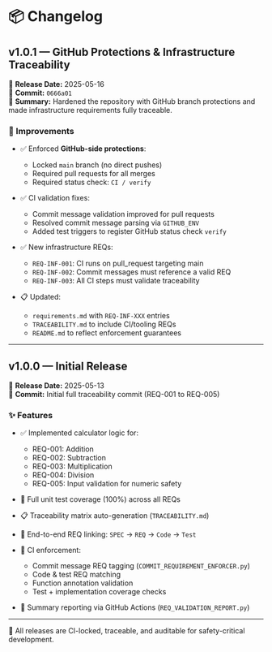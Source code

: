 # 📦 Changelog

## v1.0.1 — GitHub Protections & Infrastructure Traceability

🔹 **Release Date:** 2025-05-16  
🔹 **Commit:** `0666a01`  
🔹 **Summary:** Hardened the repository with GitHub branch protections and made infrastructure requirements fully traceable.

### 🔧 Improvements

- ✅ Enforced **GitHub-side protections**:
  - Locked `main` branch (no direct pushes)
  - Required pull requests for all merges
  - Required status check: `CI / verify`

- ✅ CI validation fixes:
  - Commit message validation improved for pull requests
  - Resolved commit message parsing via `GITHUB_ENV`
  - Added test triggers to register GitHub status check `verify`

- ✅ New infrastructure REQs:
  - `REQ-INF-001`: CI runs on pull_request targeting main
  - `REQ-INF-002`: Commit messages must reference a valid REQ
  - `REQ-INF-003`: All CI steps must validate traceability

- 📋 Updated:
  - `requirements.md` with `REQ-INF-XXX` entries
  - `TRACEABILITY.md` to include CI/tooling REQs
  - `README.md` to reflect enforcement guarantees

---

## v1.0.0 — Initial Release

🔹 **Release Date:** 2025-05-13  
🔹 **Commit:** Initial full traceability commit (REQ-001 to REQ-005)

### ✨ Features

- ✅ Implemented calculator logic for:
  - REQ-001: Addition
  - REQ-002: Subtraction
  - REQ-003: Multiplication
  - REQ-004: Division
  - REQ-005: Input validation for numeric safety

- 🧪 Full unit test coverage (100%) across all REQs
- 📋 Traceability matrix auto-generation (`TRACEABILITY.md`)
- 📎 End-to-end REQ linking: `SPEC` → `REQ` → `Code` → `Test`
- 🔐 CI enforcement:
  - Commit message REQ tagging (`COMMIT_REQUIREMENT_ENFORCER.py`)
  - Code & test REQ matching
  - Function annotation validation
  - Test + implementation coverage checks
- 🧾 Summary reporting via GitHub Actions (`REQ_VALIDATION_REPORT.py`)

---

🔁 All releases are CI-locked, traceable, and auditable for safety-critical development.
